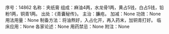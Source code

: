 序号：14862
名称：夹纸膏
组成：麻油4两，水龙骨1两，黄占5钱，白占5钱，铅粉1两，铜青1两。
出处：《青囊秘传》。
主治：臁疮。
加减：None
功效：None
用法用量：None
制备方法：将油熬好，入占化开，再入药末，加铜青打好。
临床应用：None
各家论述：None
用药禁忌：None
附注：None

